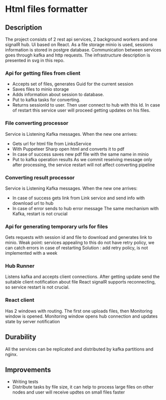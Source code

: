# Html files formatter


## Description

The project consists of 2 rest api services, 2 background workers and  one signalR hub.
Ui based on React.
As a file storage minio is used, sessions information is stored in postgre database. 
Communication between services goes through kafka and http requests.
The infrastructure description is presented in svg in this repo.

### Api for getting files from client

- Accepts set of files, generates Guid for the current session
- Saves files to minio storage
- Adds information about session to database.
- Put to kafka tasks for converting.
- Returns sessionId to user. Then user connect to hub with this Id.
In case of restart this service user will proceed getting updates on his files. 

### File converting processor

Service is Listening Kafka messages. When the new one arrives:
- Gets url for html file from LinksService
- With Puppeteer Sharp open html and converts it to pdf
- In case of success saves new pdf file with the same name in minio
- Put to kafka operation results
As we commit reseiving message only after processing, the service restart will not affect converting pipeline

### Converting result processor

Service is Listening Kafka messages. When the new one arrives:
- In case of success gets link from Link service and send info with download url to hub
- In case of error sends to hub error message
The same mechanism with Kafka, restart is not crucial

### Api for generating temporary urls for files

Gets requests with session id and file to download and generates link to minio. 
Weak point: services appealing to this do not have retry policy, we can catch errors in case of restarting
Solution : add retry policy, is not implemented with a week

### Hub Runner
Listens kafka and accepts client connections. After getting update send the suitable client notification about file
React signalR supports reconnecting, so service restart is not crucial.

### React client
Has 2 windows with routing. The first one uploads files, then Monitoring window is opened.
Monitoring window opens hub connection and updates state by server notification

## Durability
All the services can be replicated and distributed by kafka partitions and nginx.

## Improvements 
- Writing tests
- Distribute tasks by file size, it can help to process large files on other nodes and user will receive updtes on small files faster
